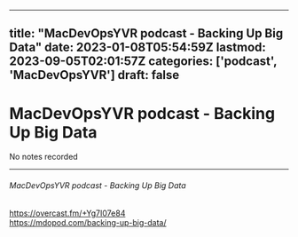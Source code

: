 
---
title: "MacDevOpsYVR podcast - Backing Up Big Data"
date: 2023-01-08T05:54:59Z
lastmod: 2023-09-05T02:01:57Z
categories: ['podcast', 'MacDevOpsYVR']
draft: false
---


# MacDevOpsYVR podcast - Backing Up Big Data

No notes recorded

- - -
###### MacDevOpsYVR podcast - Backing Up Big Data

https://overcast.fm/+Yg7I07e84  
https://mdopod.com/backing-up-big-data/

<!-- #public #podcast #MacDevOpsYVR -->

<!-- {BearID:DB7A9199-1A3E-43B4-BEDF-4E3917CACD6D-28016-00002D97FB9C5D73} -->
